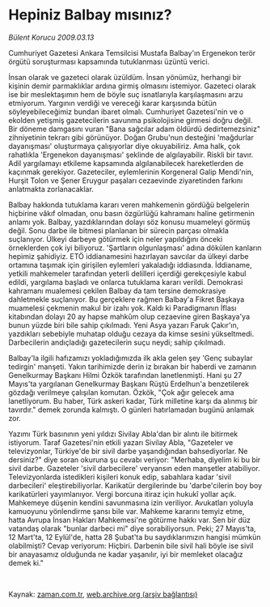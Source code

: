 # Hepiniz Balbay mısınız?

*Bülent Korucu 2009.03.13*

<tr><td class="metin" colspan="2" style="padding-top: 20px; padding-left: 5px; padding-right: 10px;">Cumhuriyet Gazetesi Ankara Temsilcisi Mustafa Balbay'ın Ergenekon terör örgütü soruşturması kapsamında tutuklanması üzüntü verici.</td></tr><tr><td class="metin" colspan="2" style="padding-top: 20px; padding-left: 5px; padding-right: 10px;"><p>İnsan olarak ve gazeteci olarak üzüldüm. İnsan yönümüz, herhangi bir kişinin demir parmaklıklar ardına girmiş olmasını istemiyor. Gazeteci olarak ise bir meslektaşımın hem de böyle suç isnatlarıyla karşılaşmasını arzu etmiyorum. Yargının verdiği ve vereceği karar karşısında bütün söyleyebileceğimiz bundan ibaret olmalı. Cumhuriyet Gazetesi'nin ve o ekolden yetişmiş gazetecilerin savunma psikolojisine girmesi doğru değil. Bir döneme damgasını vuran "Bana sağcılar adam öldürdü dedirtemezsiniz" zihniyetinin tekrarı gibi görünüyor. Doğan Grubu'nun desteğini 'mağdurlar dayanışması' oluşturmaya çalışıyorlar diye okuyabiliriz. Ama halk, çok rahatlıkla 'Ergenekon dayanışması' şeklinde de algılayabilir. Riskli bir tavır. Adil yargılamayı etkileme kapsamında algılanabilecek hareketlerden de kaçınmak gerekiyor. Gazeteciler, eylemlerinin Korgeneral Galip Mendi'nin, Hurşit Tolon ve Şener Eruygur paşaları cezaevinde ziyaretinden farkını anlatmakta zorlanacaklar.
<p>Balbay hakkında tutuklama kararı veren mahkemenin gördüğü belgelerin hiçbirine vâkıf olmadan, onu basın özgürlüğü kahramanı haline getirmenin anlamı yok. Balbay, yazdıklarından dolayı söz konusu muameleyi görmüş değil. Sonu darbe ile bitmesi planlanan bir sürecin parçası olmakla suçlanıyor. Ülkeyi darbeye götürmek için neler yapıldığını önceki örneklerden çok iyi biliyoruz. 'Şartların olgunlaşması' adına dökülen kanların hepimiz şahidiyiz. ETÖ iddianamesini hazırlayan savcılar da ülkeyi darbe ortamına taşımak için girişilen eylemleri yakaladığı iddiasında. İddianame, yetkili mahkemeler tarafından yeterli delilleri içerdiği gerekçesiyle kabul edildi, yargılama başladı ve onlarca tutuklama kararı verildi. Demokrasi kahramanı mualemesi çekilen Balbay da tam tersine demokrasiye dahletmekle suçlanıyor. Bu gerçeklere rağmen Balbay'a Fikret Başkaya muamelesi çekmenin makul bir izahı yok. Kaldı ki Paradigmanın İflası kitabından dolayı 20 ay hapse mahkûm olup cezaevine giren Başkaya'ya bunun yüzde biri bile sahip çıkılmadı. Yeni Asya yazarı Faruk Çakır'ın, yazdıkları sebebiyle muhatap olduğu cezaya da kimse sesini yükseltmedi. Darbecilerin andıçladığı gazetecilerin suçu neydi; sahip çıkılmadı.
<p>Balbay'la ilgili hafızamızı yokladığımızda ilk akla gelen şey 'Genç subaylar tedirgin' manşeti. Yakın tarihimizde derin iz bırakan bir haberdi ve zamanın Genelkurmay Başkanı Hilmi Özkök tarafından lanetlenmişti. Hani şu 27 Mayıs'ta yargılanan Genelkurmay Başkanı Rüştü Erdelhun'a benzetilerek gözdağı verilmeye çalışılan komutan. Özkök, "Çok ağır gelecek ama lanetliyorum. Bu haber, Türk askeri kadar, Türk milletine karşı da alınmış bir tavırdır." demek zorunda kalmıştı. O günleri hatırlamadan bugünü anlamak zor.
<p>Yazımı Türk basınının yeni yıldızı Sivilay Abla'dan bir alıntı ile bitirmek istiyorum. Taraf Gazetesi'nin etkili yazarı Sivilay Abla, "Gazeteler ve televizyonlar, Türkiye'de bir sivil darbe yaşandığından bahsediyorlar. Ne dersiniz?" diye soran okuruna şu cevabı veriyor: "Merhaba, diyelim ki bu bir sivil darbe. Gazeteler 'sivil darbecilere' veryansın eden manşetler atabiliyor. Televizyonlarda istedikleri kişileri konuk edip, sabahlara kadar 'sivil darbecileri' eleştirebiliyorlar. Karikatür dergilerinde bu 'darbe'cilerin boy boy karikatürleri yayımlanıyor. Vergi borcuna itiraz için hukukî yollar açık. Mahkemeye düşenin kendini savunmasına izin veriliyor. Avukatları yoluyla kamuoyunu yönlendirme şansı bile var. Mahkeme kararını temyiz etme, hatta Avrupa İnsan Hakları Mahkemesi'ne götürme hakkı var. Sen bir düz vatandaş olarak "bunlar darbeci mi" diye sorabiliyorsun. Peki; 27 Mayıs'ta, 12 Mart'ta, 12 Eylül'de, hatta 28 Şubat'ta bu saydıklarımızın hangisi mümkün olabilmişti? Cevap veriyorum: Hiçbiri. Darbenin bile sivil hali böyle ise sivil bir anayasamız olduğunda ne kadar yaşanılır, iyi bir memleket olacağız demek ki."
<p><br/></p></p></p></p></p></td></tr>

Kaynak: [zaman.com.tr](http://zaman.com.tr/yazar.do?yazino=824759), [web.archive.org (arşiv bağlantısı)](http://web.archive.org/web/20090316040704/http://www.zaman.com.tr:80/yazar.do?yazino=824759)
